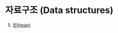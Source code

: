 # 자료구조 (Data structures)

 
 5. [힙(heap)](https://github.com/Iam-Sunghyun/javascript-algorithms/tree/main/src/data-structures/heap)
 
